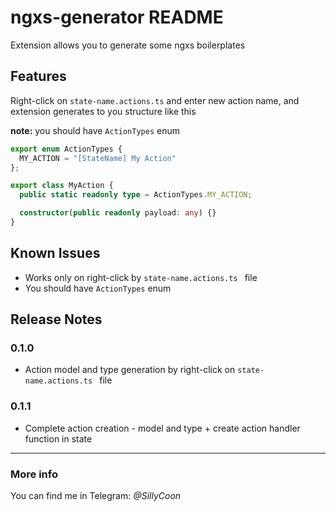 # ngxs-generator README

Extension allows you to generate some ngxs boilerplates

## Features

Right-click on `state-name.actions.ts` and enter new action name, and extension generates to you structure like this

**note:** you should have `ActionTypes` enum

```typescript
export enum ActionTypes {
  MY_ACTION = "[StateName] My Action"
};

export class MyAction {
  public static readonly type = ActionTypes.MY_ACTION;

  constructor(public readonly payload: any) {}
}

```

## Known Issues

* Works only on right-click by `state-name.actions.ts ` file
* You should have `ActionTypes` enum

## Release Notes

### 0.1.0

* Action model and type generation by right-click on `state-name.actions.ts ` file

### 0.1.1

* Complete action creation - model and type + create action handler function in state

-----------------------------------------------------------------------------------------------------------

### More info

You can find me in Telegram: *@SillyCoon*
